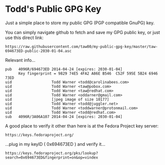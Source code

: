 # Todd's Public GPG Key

Just a simple place to store my public GPG (PGP compatible GnuPG) key.

You can simply navigate github to fetch and save my GPG public key, or just use this direct link:

    https://raw.githubusercontent.com/taw00/my-public-gpg-key/master/taw-694673ED-public-2030-01-04.asc

Relevant info...

    pub   4096R/694673ED 2014-04-24 [expires: 2030-01-04]
          Key fingerprint = 9829 74E5 4FA2 A86E B546  C52F 595E 5B24 6946 73ED
    uid                  Todd Warner <todd@carolinabees.com>
    uid                  Todd Warner <taw@pobox.com>
    uid                  Todd Warner <taw@redhat.com>
    uid                  Todd Warner <oddarner@gmail.com>
    uid                  [jpeg image of size 10177]
    uid                  Todd Warner <todd@juggler.net>
    uid                  Todd Warner <toddwarner@protonmail.com>
    uid                  Todd Warner <todd@redhat.com>
    sub   4096R/3A06A107 2014-04-24 [expires: 2030-01-04]


A good place to verify it other than here is at the Fedora Project key server:

    https://keys.fedoraproject.org/

...plug in my keyID ( 0x694673ED ) and verify it...

    https://keys.fedoraproject.org/pks/lookup?search=0x694673ED&fingerprint=on&op=vindex
